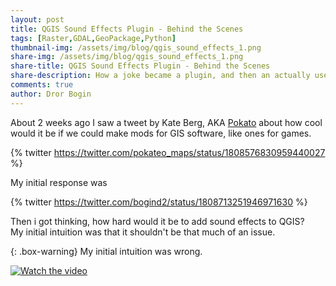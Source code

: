 ```yaml
---
layout: post
title: QGIS Sound Effects Plugin - Behind the Scenes
tags: [Raster,GDAL,GeoPackage,Python]
thumbnail-img: /assets/img/blog/qgis_sound_effects_1.png
share-img: /assets/img/blog/qgis_sound_effects_1.png
share-title: QGIS Sound Effects Plugin - Behind the Scenes
share-description: How a joke became a plugin, and then an actually useful plugin.
comments: true
author: Dror Bogin
---
```


About 2 weeks ago I saw a tweet by Kate Berg, AKA [Pokato]() about how cool would it be if we could make mods for GIS software, like ones for games.

{% twitter https://twitter.com/pokateo_maps/status/1808576830959440027 %}

My initial response was

{% twitter https://twitter.com/bogind2/status/1808713251946971630 %}

Then i got thinking, how hard would it be to add sound effects to QGIS?  
My initial intuition was that it shouldn't be that much of an issue.

{: .box-warning} My initial intuition was wrong.




[![Watch the video](https://img.youtube.com/vi/0B2TTya6DOg/hqdefault.jpg)](https://www.youtube.com/embed/0B2TTya6DOg?si=dOo3pfJiFfUzU8em)

